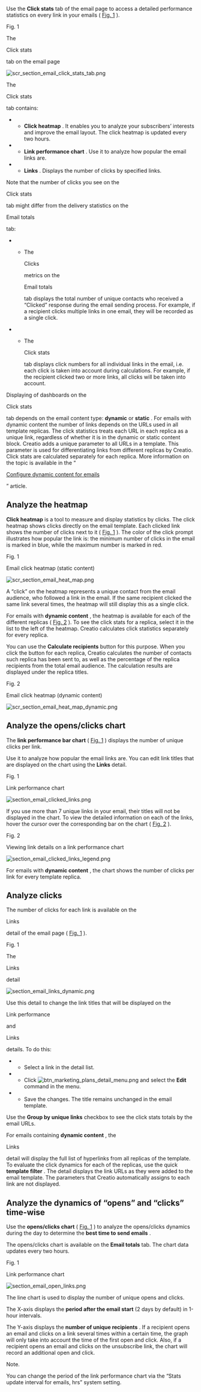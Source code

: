 


 Use the
 **Click stats** 
 tab of the email page to access a detailed performance statistics on every link in your emails (
 [Fig. 1](#XREF_78205_254__email)
 ).
 





 Fig. 1
 

 The
 
 Click stats
 
 tab on the email page
 

![scr_section_email_click_stats_tab.png](/sites/en/files/documentation/user/en/email_marketing/BPMonlineHelp/email_marketing_analyze_emails_opened/scr_section_email_click_stats_tab.png)



 The
 
 Click stats
 
 tab contains:
 


* + **Click heatmap** 
	 . It enables you to analyze your subscribers’ interests and improve the email layout. The click heatmap is updated every two hours.
* + **Link performance chart** 
	 . Use it to analyze how popular the email links are.
* + **Links** 
	 . Displays the number of clicks by specified links.



 Note that the number of clicks you see on the
 
 Click stats
 
 tab might differ from the delivery statistics on the
 
 Email totals
 
 tab:
 


* + The
	 
	 Clicks
	 
	 metrics on the
	 
	 Email totals
	 
	 tab displays the total number of unique contacts who received a “Clicked” response during the email sending process. For example, if a recipient clicks multiple links in one email, they will be recorded as a single click.
* + The
	 
	 Click stats
	 
	 tab displays click numbers for all individual links in the email, i.e. each click is taken into account during calculations. For example, if the recipient clicked two or more links, all clicks will be taken into account.



 Displaying of dashboards on the
 
 Click stats
 
 tab depends on the email content type:
 **dynamic** 
 or
 **static** 
 . For emails with dynamic content the number of links depends on the URLs used in all template replicas. The click statistics treats each URL in each replica as a unique link, regardless of whether it is in the dynamic or static content block. Creatio adds a unique parameter to all URLs in a template. This parameter is used for differentiating links from different replicas by Creatio. Click stats are calculated separately for each replica. More information on the topic is available in the “
 
[Configure dynamic content for emails](/docs/8-0/user/marketing_tools/email_marketing/email_templates/dynamic_content/configure_dynamic_content_for_emails) 

 ” article.
 





 Analyze the heatmap
-----------------------



**Click heatmap** 
 is a tool to measure and display statistics by clicks. The click heatmap shows clicks directly on the email template. Each clicked link shows the number of clicks next to it (
 [Fig. 1](#XREF_84503_259)
 ). The color of the click prompt illustrates how popular the link is: the minimum number of clicks in the email is marked in blue, while the maximum number is marked in red.
 





 Fig. 1
 

 Email click heatmap (static content)
 

![scr_section_email_heat_map.png](/sites/en/files/documentation/user/en/email_marketing/BPMonlineHelp/email_marketing_analyze_emails_opened/scr_section_email_heat_map.png)



 A “click” on the heatmap represents a unique contact from the email audience, who followed a link in the email. If the same recipient clicked the same link several times, the heatmap will still display this as a single click.
 



 For emails with
 **dynamic content** 
 , the heatmap is available for each of the different replicas (
 [Fig. 2](#XREF_56482_260)
 ). To see the click stats for a replica, select it in the list to the left of the heatmap. Creatio calculates click statistics separately for every replica.
 



 You can use the
 **Calculate recipients** 
 button for this purpose. When you click the button for each replica, Creatio calculates the number of contacts such replica has been sent to, as well as the percentage of the replica recipients from the total email audience. The calculation results are displayed under the replica titles.
 





 Fig. 2
 

 Email click heatmap (dynamic content)
 

![scr_section_email_heat_map_dynamic.png](/sites/en/files/documentation/user/en/email_marketing/BPMonlineHelp/email_marketing_analyze_emails_opened/scr_section_email_heat_map_dynamic.png)





 Analyze the opens/clicks chart
----------------------------------



 The
 **link performance bar chart** 
 (
 [Fig. 1](#XREF_82736_261)
 ) displays the number of unique clicks per link.
 



 Use it to analyze how popular the email links are. You can edit link titles that are displayed on the chart using the
 **Links** 
 detail.
 





 Fig. 1
 

 Link performance chart
 

![section_email_clicked_links.png](/sites/en/files/documentation/user/en/email_marketing/BPMonlineHelp/email_marketing_analyze_emails_opened/section_email_clicked_links.png)



 If you use more than 7 unique links in your email, their titles will not be displayed in the chart. To view the detailed information on each of the links, hover the cursor over the corresponding bar on the chart (
 [Fig. 2](#XREF_76801_262)
 ).
 





 Fig. 2
 

 Viewing link details on a link performance chart
 

![section_email_clicked_links_legend.png](/sites/en/files/documentation/user/en/email_marketing/BPMonlineHelp/email_marketing_analyze_emails_opened/section_email_clicked_links_legend.png)



 For emails with
 **dynamic content** 
 , the chart shows the number of clicks per link for every template replica.
 





 Analyze clicks
------------------



 The number of clicks for each link is available on the
 
 Links
 
 detail of the email page (
 [Fig. 1](#XREF_70936_263)
 ).
 





 Fig. 1
 

 The
 
 Links
 
 detail
 

![section_email_links_dynamic.png](/sites/en/files/documentation/user/en/email_marketing/BPMonlineHelp/email_marketing_analyze_emails_opened/section_email_links_dynamic.png)



 Use this detail to change the link titles that will be displayed on the
 
 Link performance
 
 and
 
 Links
 
 details. To do this:
 


* + Select a link in the detail list.
* + Click
	 ![btn_marketing_plans_detail_menu.png](/sites/en/files/documentation/user/en/email_marketing/BPMonlineHelp/email_marketing_analyze_emails_opened/btn_marketing_plans_detail_menu.png)
	 and select the
	 **Edit** 
	 command in the menu.
* + Save the changes.
 The title remains unchanged in the email template.



 Use the
 **Group by unique links** 
 checkbox to see the click stats totals by the email URLs.
 



 For emails containing
 **dynamic content** 
 , the
 
 Links
 
 detail will display the full list of hyperlinks from all replicas of the template. To evaluate the click dynamics for each of the replicas, use the quick
 **template filter** 
 . The detail displays the link URLs as they were added to the email template. The parameters that Creatio automatically assigns to each link are not displayed.
 







 Analyze the dynamics of “opens” and “clicks” time-wise
------------------------------------------------------------



 Use the
 **opens/clicks chart** 
 (
 [Fig. 1](#XREF_38379_77)
 ) to analyze the opens/clicks dynamics during the day to determine the
 **best time to send emails** 
 .
 



 The opens/clicks chart is available on the
 **Email totals** 
 tab. The chart data updates every two hours.
 





 Fig. 1
 

 Link performance chart
 

![section_email_open_links.png](/sites/en/files/documentation/user/en/email_marketing/BPMonlineHelp/email_marketing_analyze_emails_opened/section_email_open_links.png)



 The line chart is used to display the number of unique opens and clicks.
 



 The X-axis displays the
 **period after the email start** 
 (2 days by default) in 1-hour intervals.
 



 The Y-axis displays the
 **number of unique recipients** 
 . If a recipient opens an email and clicks on a link several times within a certain time, the graph will only take into account the time of the first open and click. Also, if a recipient opens an email and clicks on the unsubscribe link, the chart will record an additional open and click.
 





 Note.
 
 You can change the period of the link performance chart via the “Stats update interval for emails, hrs” system setting.
 





